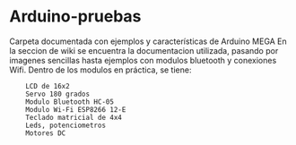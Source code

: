 # Arduino-pruebas
Carpeta documentada con ejemplos y características de Arduino MEGA 
En la seccion de wiki se encuentra la documentacion utilizada, pasando por imagenes sencillas hasta ejemplos con modulos bluetooth y conexiones Wifi.
Dentro de los modulos en práctica, se tiene:

		LCD de 16x2
		Servo 180 grados
		Modulo Bluetooth HC-05
		Modulo Wi-Fi ESP8266 12-E
		Teclado matricial de 4x4 
		Leds, potenciometros 
		Motores DC


